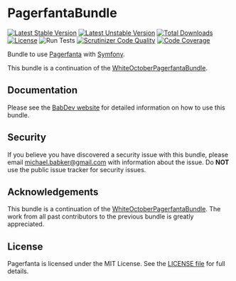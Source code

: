 # PagerfantaBundle

[![Latest Stable Version](https://poser.pugx.org/babdev/pagerfanta-bundle/v/stable)](https://packagist.org/packages/babdev/pagerfanta-bundle) [![Latest Unstable Version](https://poser.pugx.org/babdev/pagerfanta-bundle/v/unstable)](https://packagist.org/packages/babdev/pagerfanta-bundle) [![Total Downloads](https://poser.pugx.org/babdev/pagerfanta-bundle/downloads)](https://packagist.org/packages/babdev/pagerfanta-bundle) [![License](https://poser.pugx.org/babdev/pagerfanta-bundle/license)](https://packagist.org/packages/babdev/pagerfanta-bundle) ![Run Tests](https://github.com/BabDev/BabDevPagerfantaBundle/workflows/Run%20Tests/badge.svg?branch=2.x) [![Scrutinizer Code Quality](https://scrutinizer-ci.com/g/BabDev/BabDevPagerfantaBundle/badges/quality-score.png?b=2.x)](https://scrutinizer-ci.com/g/BabDev/BabDevPagerfantaBundle/?branch=2.x) [![Code Coverage](https://scrutinizer-ci.com/g/BabDev/BabDevPagerfantaBundle/badges/coverage.png?b=2.x)](https://scrutinizer-ci.com/g/BabDev/BabDevPagerfantaBundle/?branch=2.x)

Bundle to use [Pagerfanta](https://github.com/whiteoctober/Pagerfanta) with [Symfony](https://github.com/symfony/symfony).

This bundle is a continuation of the [WhiteOctoberPagerfantaBundle](https://github.com/whiteoctober/WhiteOctoberPagerfantaBundle).

## Documentation

Please see the [BabDev website](https://www.babdev.com/open-source/packages/babdevpagerfantabundle/docs/2.x) for detailed information on how to use this bundle.

## Security

If you believe you have discovered a security issue with this bundle, please email michael.babker@gmail.com with information about the issue.  Do **NOT** use the public issue tracker for security issues.

## Acknowledgements

This bundle is a continuation of the [WhiteOctoberPagerfantaBundle](https://github.com/whiteoctober/WhiteOctoberPagerfantaBundle). The work from all past contributors to the previous bundle is greatly appreciated.

## License

Pagerfanta is licensed under the MIT License. See the [LICENSE file](/LICENSE) for full details.
